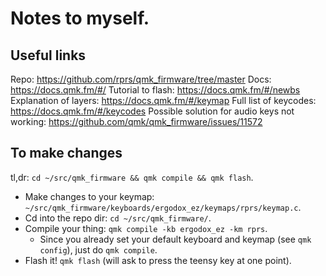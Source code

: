 # Notes to myself.

## Useful links

Repo: https://github.com/rprs/qmk_firmware/tree/master
Docs: https://docs.qmk.fm/#/
Tutorial to flash: https://docs.qmk.fm/#/newbs
Explanation of layers: https://docs.qmk.fm/#/keymap
Full list of keycodes: https://docs.qmk.fm/#/keycodes
Possible solution for audio keys not working: https://github.com/qmk/qmk_firmware/issues/11572

## To make changes

tl,dr: `cd ~/src/qmk_firmware && qmk compile && qmk flash`.

* Make changes to your keymap: `~/src/qmk_firmware/keyboards/ergodox_ez/keymaps/rprs/keymap.c`.
* Cd into the repo dir: `cd ~/src/qmk_firmware/`.
* Compile your thing: `qmk compile -kb ergodox_ez -km rprs`.
  * Since you already set your default keyboard and keymap (see `qmk config`), just do `qmk compile`.
* Flash it! `qmk flash` (will ask to press the teensy key at one point).


